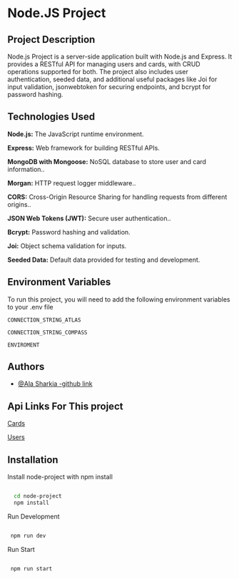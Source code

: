
# Node.JS Project




## Project Description

Node.js Project is a server-side application built with Node.js and Express. It provides a RESTful API for managing users and cards, with CRUD operations supported for both. The project also includes user authentication, seeded data, and additional useful packages like Joi for input validation, jsonwebtoken for securing endpoints, and bcrypt for password hashing.
## Technologies Used

**Node.js:** The JavaScript runtime environment.

**Express:** Web framework for building RESTful APIs.


**MongoDB with Mongoose:** NoSQL database to store user and card information..

**Morgan:** HTTP request logger middleware..


**CORS:** Cross-Origin Resource Sharing for handling requests from different origins..

**JSON Web Tokens (JWT):** Secure user authentication..


**Bcrypt:** Password hashing and validation.

**Joi:** Object schema validation for inputs.

**Seeded Data:** Default data provided for testing and development.




## Environment Variables

To run this project, you will need to add the following environment variables to your .env file

`CONNECTION_STRING_ATLAS`

`CONNECTION_STRING_COMPASS`

`ENVIROMENT`



## Authors

- [@Ala Sharkia -github link](https://github.com/Alash86/node-project)


## Api Links For This project

[Cards](https://documenter.getpostman.com/view/34142531/2sAYQUruXY)

[Users](https://documenter.getpostman.com/view/34142531/2sAYQUruXZ)


## Installation

Install node-project with npm install

```bash

  cd node-project
  npm install 
```
Run Development 
```bash

 npm run dev
```
    
Run Start 
```bash

 npm run start
```
    